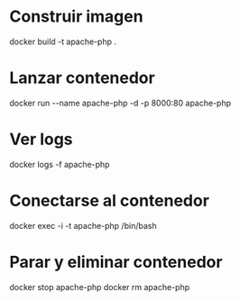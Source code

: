# Construir imagen

docker build -t apache-php .


# Lanzar contenedor

docker run --name apache-php -d -p 8000:80 apache-php


# Ver logs

docker logs -f apache-php


# Conectarse al contenedor

docker exec -i -t apache-php /bin/bash


# Parar y eliminar contenedor

docker stop apache-php
docker rm apache-php
